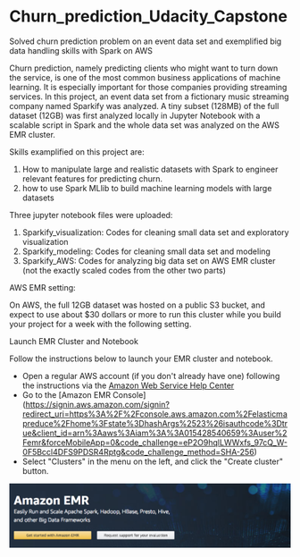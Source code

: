 # Churn_prediction_Udacity_Capstone
Solved churn prediction problem on an event data set and exemplified big data handling skills with Spark on AWS

Churn prediction, namely predicting clients who might want to turn down the service, is one of the most common business applications of machine learning. It is especially important for those companies providing streaming services. In this project, an event data set from a fictionary music streaming company named Sparkify was analyzed. A tiny subset (128MB) of the full dataset (12GB) was first analyzed locally in Jupyter Notebook with a scalable script in Spark and the whole data set was analyzed on the AWS EMR cluster. 

Skills examplified on this project are: 
1. How to manipulate large and realistic datasets with Spark to engineer relevant features for predicting churn. 
2. how to use Spark MLlib to build machine learning models with large datasets

Three jupyter notebook files were uploaded:
1. Sparkify_visualization: Codes for cleaning small data set and exploratory visualization
2. Sparkify_modeling: Codes for cleaning small data set and modeling
3. Sparkify_AWS: Codes for analyzing big data set on AWS EMR cluster (not the exactly scaled codes from the other two parts)

AWS EMR setting:

On AWS, the full 12GB dataset was hosted on a public S3 bucket, and expect to use about $30 dollars or more to run this cluster while you build your project for a week with the following setting. 

Launch EMR Cluster and Notebook

Follow the instructions below to launch your EMR cluster and notebook.

* Open a regular AWS account (if you don't already have one) following the instructions via the [Amazon Web Service Help Center](https://aws.amazon.com/premiumsupport/knowledge-center/create-and-activate-aws-account/)
* Go to the [Amazon EMR Console] (https://signin.aws.amazon.com/signin?redirect_uri=https%3A%2F%2Fconsole.aws.amazon.com%2Felasticmapreduce%2Fhome%3Fstate%3DhashArgs%2523%26isauthcode%3Dtrue&client_id=arn%3Aaws%3Aiam%3A%3A015428540659%3Auser%2Femr&forceMobileApp=0&code_challenge=eP2O9hqlLWWxfs_97cQ_W-0F5Bccl4DFS9PDSR4Rptg&code_challenge_method=SHA-256)
* Select "Clusters" in the menu on the left, and click the "Create cluster" button.

![Image of AWS](https://github.com/Tselmeg-C/Churn_prediction_Udacity_Capstone/blob/master/images%20in%20Github%20readme/amazon-emr.png)
